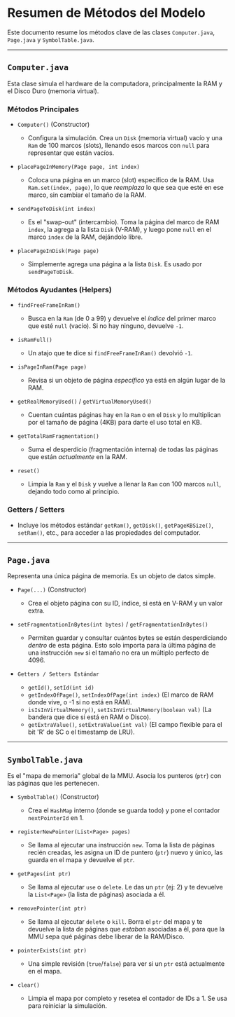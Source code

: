 # Resumen de Métodos del Modelo

Este documento resume los métodos clave de las clases `Computer.java`, `Page.java` y `SymbolTable.java`.

---

## `Computer.java`

Esta clase simula el hardware de la computadora, principalmente la RAM y el Disco Duro (memoria virtual).

### Métodos Principales

* `Computer()` (Constructor)
    * Configura la simulación. Crea un `Disk` (memoria virtual) vacío y una `Ram` de 100 marcos (slots), llenando esos marcos con `null` para representar que están vacíos.

* `placePageInMemory(Page page, int index)`
    * Coloca una página en un marco (slot) específico de la RAM. Usa `Ram.set(index, page)`, lo que *reemplaza* lo que sea que esté en ese marco, sin cambiar el tamaño de la RAM.

* `sendPageToDisk(int index)`
    * Es el "swap-out" (intercambio). Toma la página del marco de RAM `index`, la agrega a la lista `Disk` (V-RAM), y luego pone `null` en el marco `index` de la RAM, dejándolo libre.

* `placePageInDisk(Page page)`
    * Simplemente agrega una página a la lista `Disk`. Es usado por `sendPageToDisk`.

### Métodos Ayudantes (Helpers)

* `findFreeFrameInRam()`
    * Busca en la `Ram` (de 0 a 99) y devuelve el *índice* del primer marco que esté `null` (vacío). Si no hay ninguno, devuelve `-1`.

* `isRamFull()`
    * Un atajo que te dice si `findFreeFrameInRam()` devolvió `-1`.

* `isPageInRam(Page page)`
    * Revisa si un objeto de página *específico* ya está en algún lugar de la RAM.

* `getRealMemoryUsed()` / `getVirtualMemoryUsed()`
    * Cuentan cuántas páginas hay en la `Ram` o en el `Disk` y lo multiplican por el tamaño de página (4KB) para darte el uso total en KB.

* `getTotalRamFragmentation()`
    * Suma el desperdicio (fragmentación interna) de todas las páginas que están *actualmente* en la RAM.

* `reset()`
    * Limpia la `Ram` y el `Disk` y vuelve a llenar la `Ram` con 100 marcos `null`, dejando todo como al principio.

### Getters / Setters

* Incluye los métodos estándar `getRam()`, `getDisk()`, `getPageKBSize()`, `setRam()`, etc., para acceder a las propiedades del computador.

---

## `Page.java`

Representa una única página de memoria. Es un objeto de datos simple.

* `Page(...)` (Constructor)
    * Crea el objeto página con su ID, índice, si está en V-RAM y un valor extra.

* `setFragmentationInBytes(int bytes)` / `getFragmentationInBytes()`
    * Permiten guardar y consultar cuántos bytes se están desperdiciando *dentro* de esta página. Esto solo importa para la última página de una instrucción `new` si el tamaño no era un múltiplo perfecto de 4096.

* `Getters / Setters Estándar`
    * `getId()`, `setId(int id)`
    * `getIndexOfPage()`, `setIndexOfPage(int index)` (El marco de RAM donde vive, o -1 si no está en RAM).
    * `isIsInVirtualMemory()`, `setIsInVirtualMemory(boolean val)` (La bandera que dice si está en RAM o Disco).
    * `getExtraValue()`, `setExtraValue(int val)` (El campo flexible para el bit 'R' de SC o el timestamp de LRU).

---

## `SymbolTable.java`

Es el "mapa de memoria" global de la MMU. Asocia los punteros (`ptr`) con las páginas que les pertenecen.

* `SymbolTable()` (Constructor)
    * Crea el `HashMap` interno (donde se guarda todo) y pone el contador `nextPointerId` en 1.

* `registerNewPointer(List<Page> pages)`
    * Se llama al ejecutar una instrucción `new`. Toma la lista de páginas recién creadas, les asigna un ID de puntero (`ptr`) nuevo y único, las guarda en el mapa y devuelve el `ptr`.

* `getPages(int ptr)`
    * Se llama al ejecutar `use` o `delete`. Le das un `ptr` (ej: 2) y te devuelve la `List<Page>` (la lista de páginas) asociada a él.

* `removePointer(int ptr)`
    * Se llama al ejecutar `delete` o `kill`. Borra el `ptr` del mapa y te devuelve la lista de páginas que *estaban* asociadas a él, para que la MMU sepa qué páginas debe liberar de la RAM/Disco.

* `pointerExists(int ptr)`
    * Una simple revisión (`true`/`false`) para ver si un `ptr` está actualmente en el mapa.

* `clear()`
    * Limpia el mapa por completo y resetea el contador de IDs a 1. Se usa para reiniciar la simulación.